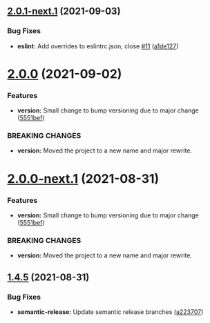 ## [2.0.1-next.1](https://github.com/PlayPickup/kickoff/compare/v2.0.0...v2.0.1-next.1) (2021-09-03)


### Bug Fixes

* **eslint:** Add overrides to eslintrc.json, close [#11](https://github.com/PlayPickup/kickoff/issues/11) ([a1de127](https://github.com/PlayPickup/kickoff/commit/a1de127761de25cb1aeefb36066815f651251648))

# [2.0.0](https://github.com/PlayPickup/kickoff/compare/v1.4.5...v2.0.0) (2021-09-02)


### Features

* **version:** Small change to bump versioning due to major change ([5551bef](https://github.com/PlayPickup/kickoff/commit/5551bef367aeb141d01265da7d0bf5301390db7c))


### BREAKING CHANGES

* **version:** Moved the project to a new name and major rewrite.

# [2.0.0-next.1](https://github.com/PlayPickup/kickoff/compare/v1.4.5...v2.0.0-next.1) (2021-08-31)


### Features

* **version:** Small change to bump versioning due to major change ([5551bef](https://github.com/PlayPickup/kickoff/commit/5551bef367aeb141d01265da7d0bf5301390db7c))


### BREAKING CHANGES

* **version:** Moved the project to a new name and major rewrite.

## [1.4.5](https://github.com/PlayPickup/kickoff/compare/v1.4.4...v1.4.5) (2021-08-31)


### Bug Fixes

* **semantic-release:** Update semantic release branches ([a223707](https://github.com/PlayPickup/kickoff/commit/a2237076701f67a861c40b43d2ff4e1f9660660d))
